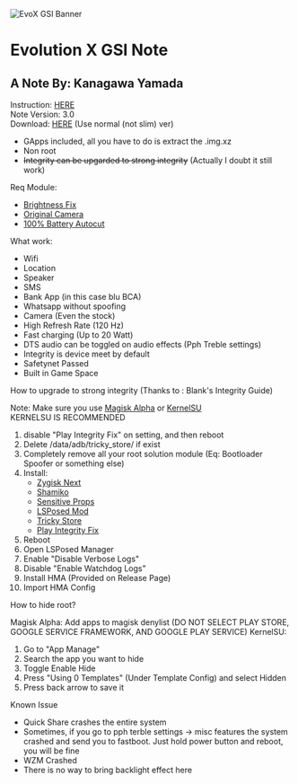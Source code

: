 ![EvoX GSI Banner](https://github.com/user-attachments/assets/f7a92be6-fc95-4732-8a42-a9bf61e79dbb)

# Evolution X GSI Note
## A Note By: Kanagawa Yamada

Instruction: [HERE](https://t.me/KanagawaLabAnnouncement/91) <br />
Note Version: 3.0 <br />
Download: [HERE](https://github.com/mytja/treble_evo/releases) (Use normal (not slim) ver) <br />

- GApps included, all you have to do is extract the .img.xz
- Non root
- ~~Integrity can be upgarded to strong integrity~~ (Actually I doubt it still work)

Req Module:
- [Brightness Fix](https://t.me/KanagawaLabAnnouncement/83)
- [Original Camera](https://t.me/KanagawaLabAnnouncement/80)
- [100% Battery Autocut](https://github.com/LoggingNewMemory/Autocut-Charging-MYTH)

What work:
- Wifi
- Location
- Speaker
- SMS
- Bank App (in this case blu BCA)
- Whatsapp without spoofing
- Camera (Even the stock)
- High Refresh Rate (120 Hz)
- Fast charging (Up to 20 Watt)
- DTS audio can be toggled on audio effects (Pph Treble settings)
- Integrity is device meet by default
- Safetynet Passed
- Built in Game Space

How to upgrade to strong integrity (Thanks to : Blank's Integrity Guide)

Note: Make sure you use [Magisk Alpha](https://github.com/CoderTyn/Magisk-Alpha) or [KernelSU](https://github.com/tiann/KernelSU) <br />
KERNELSU IS RECOMMENDED 

1. disable "Play Integrity Fix" on setting, and then reboot
2. Delete /data/adb/tricky_store/ if exist
3. Completely remove all your root solution module (Eq: Bootloader Spoofer or something else)
4. Install:
   - [Zygisk Next](https://github.com/Dr-TSNG/ZygiskNext/releases)
   - [Shamiko](https://github.com/LSPosed/LSPosed.github.io/releases)
   - [Sensitive Props](https://github.com/Magisk-Modules-Alt-Repo/sensitive_props/releases)
   - [LSPosed Mod](https://github.com/mywalkb/LSPosed_mod/releases)
   - [Tricky Store](https://github.com/5ec1cff/TrickyStore/releases)
   - [Play Integrity Fix](https://github.com/chiteroman/PlayIntegrityFix/releases)
6. Reboot
7. Open LSPosed Manager
8. Enable "Disable Verbose Logs"
9. Disable "Enable Watchdog Logs"
10. Install HMA (Provided on Release Page)
11. Import HMA Config

How to hide root?

Magisk Alpha: Add apps to magisk denylist (DO NOT SELECT PLAY STORE, GOOGLE SERVICE FRAMEWORK, AND GOOGLE PLAY SERVICE)
KernelSU: 
1. Go to "App Manage"
2. Search the app you want to hide
3. Toggle Enable Hide
4. Press "Using 0 Templates" (Under Template Config) and select Hidden
5. Press back arrow to save it

Known Issue
- Quick Share crashes the entire system
- Sometimes, if you go to pph terble settings -> misc features the system crashed and send you to fastboot. Just hold power button and reboot, you will be fine
- WZM Crashed
- There is no way to bring backlight effect here

